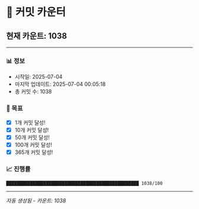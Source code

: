 # 🔢 커밋 카운터

## 현재 카운트: 1038

---

### 📊 정보
- 시작일: 2025-07-04
- 마지막 업데이트: 2025-07-04 00:05:18
- 총 커밋 수: 1038

### 🎯 목표
- [x] 1개 커밋 달성!
- [x] 10개 커밋 달성!
- [x] 50개 커밋 달성!
- [x] 100개 커밋 달성!
- [x] 365개 커밋 달성!

### 📈 진행률
```
██████████████████████████████████████████████████ 1038/100
```

---
*자동 생성됨 - 카운트: 1038*
